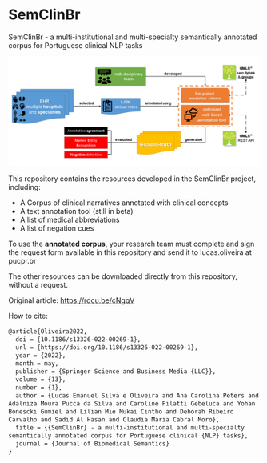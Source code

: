 # SemClinBr
SemClinBr - a multi-institutional and multi-specialty semantically annotated corpus for Portuguese clinical NLP tasks

<img src="./images/processo-semclinbr.png" alt="SemClinBr">

This repository contains the resources developed in the SemClinBr project, including:
- A Corpus of clinical narratives annotated with clinical concepts
- A text annotation tool (still in beta)
- A list of medical abbreviations
- A list of negation cues

To use the **annotated corpus**, your research team must complete and sign the request form available in this repository and send it to lucas.oliveira at pucpr.br

The other resources can be downloaded directly from this repository, without a request.

Original article: https://rdcu.be/cNgqV

How to cite:
```
@article{Oliveira2022,
  doi = {10.1186/s13326-022-00269-1},
  url = {https://doi.org/10.1186/s13326-022-00269-1},
  year = {2022},
  month = may,
  publisher = {Springer Science and Business Media {LLC}},
  volume = {13},
  number = {1},
  author = {Lucas Emanuel Silva e Oliveira and Ana Carolina Peters and Adalniza Moura Pucca da Silva and Caroline Pilatti Gebeluca and Yohan Bonescki Gumiel and Lilian Mie Mukai Cintho and Deborah Ribeiro Carvalho and Sadid Al Hasan and Claudia Maria Cabral Moro},
  title = {{SemClinBr} - a multi-institutional and multi-specialty semantically annotated corpus for Portuguese clinical {NLP} tasks},
  journal = {Journal of Biomedical Semantics}
}
```
